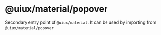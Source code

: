 # @uiux/material/popover

Secondary entry point of `@uiux/material`. It can be used by importing from `@uiux/material/popover`.
